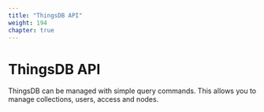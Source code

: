 ```yaml
---
title: "ThingsDB API"
weight: 194
chapter: true
---
```


# ThingsDB API

ThingsDB can be managed with simple query commands. This allows you to manage
collections, users, access and nodes.

